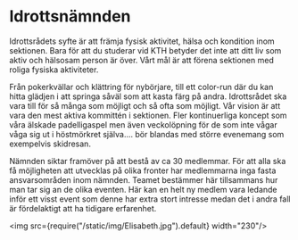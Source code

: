 # Idrottsnämnden

Idrottsrådets syfte är att främja fysisk aktivitet, hälsa och kondition inom sektionen. Bara för att du studerar vid KTH betyder det inte att ditt liv som aktiv och hälsosam person är över. Vårt mål är att förena sektionen med roliga fysiska aktiviteter.

Från pokerkvällar och klättring för nybörjare, till ett color-run där du kan hitta glädjen i att springa såväl som att kasta färg på andra. Idrottsrådet ska vara till för så många som möjligt och så ofta som möjligt. Vår vision är att vara den mest aktiva kommittén i sektionen. Fler kontinuerliga koncept som våra älskade padelligaspel men även veckolöpning för de som inte vågar våga sig ut i höstmörkret själva.... bör blandas med större evenemang som exempelvis skidresan.

Nämnden siktar framöver på att bestå av ca 30 medlemmar. För att alla ska få möjligheten att utvecklas på olika fronter har medlemmarna inga fasta ansvarsområden inom nämnden. Teamet bestämmer här tillsammans hur man tar sig an de olika eventen. Här kan en helt ny medlem vara ledande inför ett visst event som denne har extra stort intresse medan det i andra fall är fördelaktigt att ha tidigare erfarenhet.

<img src={require("/static/img/Elisabeth.jpg").default} width="230"/>